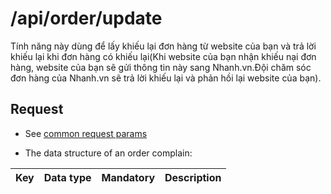 # /api/order/update
Tính năng này dùng để lấy khiếu lại đơn hàng từ website của bạn và trả lời khiếu lại khi đơn hàng có khiếu lại(Khi website của bạn nhận khiếu nại đơn hàng, website của bạn sẽ gửi thông tin này sang Nhanh.vn.Đội chăm sóc đơn hàng của Nhanh.vn sẽ trả lời khiếu lại và phản hồi lại website của bạn).

## Request

- See [common request params](/api.md#request)

- The data structure of an order complain: 

Key | Data type | Mandatory | Description
---- | ------|------|-----
